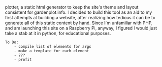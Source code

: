 plotter, a static html generator to keep the site's theme and layout consistent for gardenplot.info.
I decided to build this tool as an aid to my first attempts at building a website, after realizing how tedious it can be to generate all of this static content by hand. 
Since I'm unfamiliar with PHP, and am launching this site on a Raspberry Pi, anyway, I figured I would just take a stab at it in python, for educational purposes.

	To Do:
		- compile list of elements for args
		- make a template for each element
		- ???
		- profit

